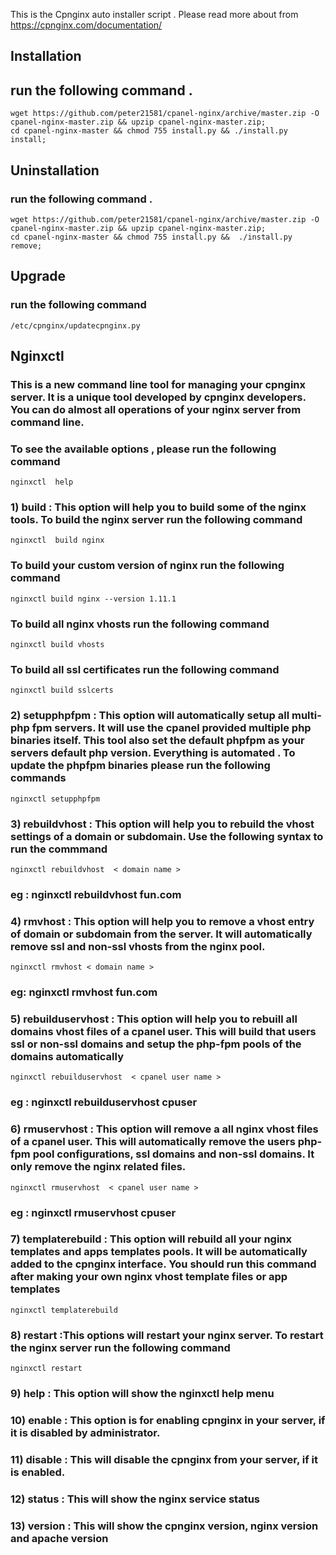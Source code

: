 This is the Cpnginx auto installer script . Please read more about from https://cpnginx.com/documentation/

## Installation
## run the following command .
```
wget https://github.com/peter21581/cpanel-nginx/archive/master.zip -O cpanel-nginx-master.zip && upzip cpanel-nginx-master.zip;
cd cpanel-nginx-master && chmod 755 install.py && ./install.py install;
```

## Uninstallation
### run the following command .
```
wget https://github.com/peter21581/cpanel-nginx/archive/master.zip -O cpanel-nginx-master.zip && upzip cpanel-nginx-master.zip;
cd cpanel-nginx-master && chmod 755 install.py &&  ./install.py remove;
```
## Upgrade
### run the following command
```
/etc/cpnginx/updatecpnginx.py
```
## Nginxctl
### This is a new command line tool for managing your cpnginx server. It is a unique tool developed by cpnginx developers. You can do almost all operations of your nginx server from command line.

### To see the available options , please run the following command
```
nginxctl  help
```   
### 1) build : This option will help you to build some of the nginx tools. To build the nginx server run the following command
```
nginxctl  build nginx
```   
### To build your custom version of nginx run the following command
```
nginxctl build nginx --version 1.11.1
```
### To build all nginx vhosts run the following command
```
nginxctl build vhosts
```
     
### To build all ssl certificates run the following command
```
nginxctl build sslcerts
```
### 2) setupphpfpm : This option will automatically setup all multi-php fpm servers. It will use the cpanel provided multiple php binaries itself. This tool also set the default phpfpm as your servers default php version. Everything is automated . To update the phpfpm binaries please run the following commands
```
nginxctl setupphpfpm
```
    
### 3) rebuildvhost : This option will help you to rebuild the vhost settings of a domain or subdomain. Use the following syntax to run the commmand
```
nginxctl rebuildvhost  < domain name >
```
### eg : nginxctl rebuildvhost fun.com

### 4) rmvhost : This option will help you to remove a vhost entry of domain or subdomain from the server. It will automatically remove ssl and non-ssl vhosts from the nginx pool.
```
nginxctl rmvhost < domain name >
```
### eg: nginxctl rmvhost fun.com

### 5) rebuilduservhost : This option will help you to rebuill all domains vhost files of a cpanel user. This will build that users ssl or non-ssl domains and setup the php-fpm pools of the domains automatically
```
nginxctl rebuilduservhost  < cpanel user name >
```
### eg : nginxctl rebuilduservhost cpuser

### 6) rmuservhost : This option will remove a all nginx vhost files of a cpanel user. This will automatically remove the users php-fpm pool configurations, ssl domains and non-ssl domains. It only remove the nginx related files.
```
nginxctl rmuservhost  < cpanel user name >
```
### eg : nginxctl rmuservhost cpuser

### 7) templaterebuild : This option will rebuild all your nginx templates and apps templates pools. It will be automatically added to the cpnginx interface. You should run this command after making your own nginx vhost template files or app templates
```
nginxctl templaterebuild
```
    
### 8) restart :This options will restart your nginx server. To restart the nginx server run the following command
```
nginxctl restart
```
### 9) help : This option will show the nginxctl help menu
### 10) enable : This option is for enabling cpnginx in your server, if it is disabled by administrator.
### 11) disable : This will disable the cpnginx from your server, if it is enabled.
### 12) status : This will show the nginx service status
### 13) version : This will show the cpnginx version, nginx version and apache version


